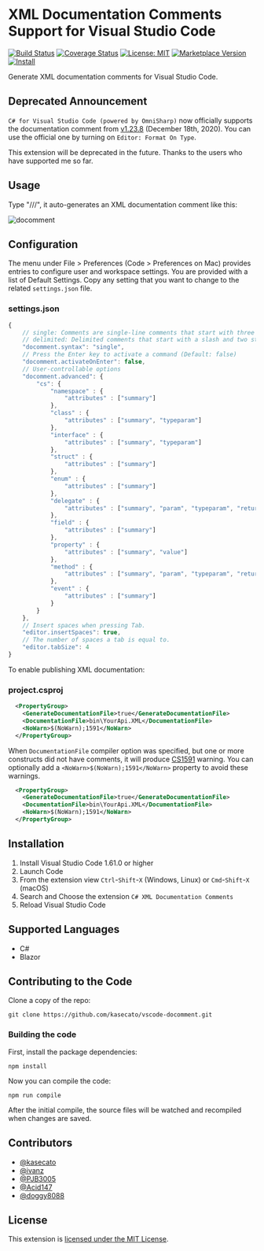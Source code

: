 # XML Documentation Comments Support for Visual Studio Code

[![Build Status](https://travis-ci.org/kasecato/vscode-docomment.svg?branch=master)](https://travis-ci.org/kasecato/vscode-docomment) [![Coverage Status](https://coveralls.io/repos/kasecato/vscode-docomment/badge.svg?branch=master&service=github)](https://coveralls.io/github/kasecato/vscode-docomment?branch=master) [![License: MIT](https://img.shields.io/badge/license-MIT-orange.svg)](LICENSE) [![Marketplace Version](https://vsmarketplacebadges.dev/version/k--kato.docomment.svg)](https://marketplace.visualstudio.com/items?itemName=k--kato.docomment) [![Install](https://vsmarketplacebadges.dev/installs-short/k--kato.docomment.svg)](https://marketplace.visualstudio.com/items?itemName=k--kato.docomment)

Generate XML documentation comments for Visual Studio Code.

## Deprecated Announcement

`C# for Visual Studio Code (powered by OmniSharp)` now officially supports the documentation comment from [v1.23.8](https://github.com/OmniSharp/omnisharp-vscode/releases/tag/v1.23.8) (December 18th, 2020). You can use the official one by turning on `Editor: Format On Type`.

This extension will be deprecated in the future. Thanks to the users who have supported me so far.

## Usage

Type "///", it auto-generates an XML documentation comment like this:

![docomment](images/docomment.gif)


## Configuration

The menu under File > Preferences (Code > Preferences on Mac) provides entries to configure user and workspace settings. You are provided with a list of Default Settings. Copy any setting that you want to change to the related `settings.json` file.

### settings.json

```js
{
	// single: Comments are single-line comments that start with three slashes (///) (Default)
	// delimited: Delimited comments that start with a slash and two stars (/**)
	"docomment.syntax": "single",
	// Press the Enter key to activate a command (Default: false)
	"docomment.activateOnEnter": false,
	// User-controllable options
	"docomment.advanced": {
		"cs": {
			"namespace" : {
				"attributes" : ["summary"]
			},
			"class" : {
				"attributes" : ["summary", "typeparam"]
			},
			"interface" : {
				"attributes" : ["summary", "typeparam"]
			},
			"struct" : {
				"attributes" : ["summary"]
			},
			"enum" : {
				"attributes" : ["summary"]
			},
			"delegate" : {
				"attributes" : ["summary", "param", "typeparam", "returns"]
			},
			"field" : {
				"attributes" : ["summary"]
			},
			"property" : {
				"attributes" : ["summary", "value"]
			},
			"method" : {
				"attributes" : ["summary", "param", "typeparam", "returns"]
			},
			"event" : {
				"attributes" : ["summary"]
			}
		}
	},
	// Insert spaces when pressing Tab.
	"editor.insertSpaces": true,
	// The number of spaces a tab is equal to.
	"editor.tabSize": 4
}
```

To enable publishing XML documentation:

### project.csproj

```xml
  <PropertyGroup>
    <GenerateDocumentationFile>true</GenerateDocumentationFile>
    <DocumentationFile>bin\YourApi.XML</DocumentationFile>
    <NoWarn>$(NoWarn);1591</NoWarn>
  </PropertyGroup>
```

When `DocumentationFile` compiler option was specified, but one or more constructs did not have comments, it will produce [CS1591](https://docs.microsoft.com/en-us/dotnet/csharp/language-reference/compiler-messages/cs1591) warning. You can optionally add a `<NoWarn>$(NoWarn);1591</NoWarn>` property to avoid these warnings.

```xml
  <PropertyGroup>
    <GenerateDocumentationFile>true</GenerateDocumentationFile>
    <DocumentationFile>bin\YourApi.XML</DocumentationFile>
    <NoWarn>$(NoWarn);1591</NoWarn>
  </PropertyGroup>
```

## Installation

1. Install Visual Studio Code 1.61.0 or higher
1. Launch Code
1. From the extension view `Ctrl`-`Shift`-`X` (Windows, Linux) or `Cmd`-`Shift`-`X` (macOS)
1. Search and Choose the extension `C# XML Documentation Comments`
1. Reload Visual Studio Code


## Supported Languages

- C#
- Blazor


## Contributing to the Code

Clone a copy of the repo:

```
git clone https://github.com/kasecato/vscode-docomment.git
```

### Building the code

First, install the package dependencies:

```
npm install
```

Now you can compile the code:

```
npm run compile
```

After the initial compile, the source files will be watched and recompiled
when changes are saved.

## Contributors

* [@kasecato](https://github.com/kasecato)
* [@ivanz](https://github.com/ivanz)
* [@PJB3005](https://github.com/PJB3005)
* [@Acid147](https://github.com/Acid147)
* [@doggy8088](https://github.com/doggy8088)


## License

This extension is [licensed under the MIT License](LICENSE.txt).
